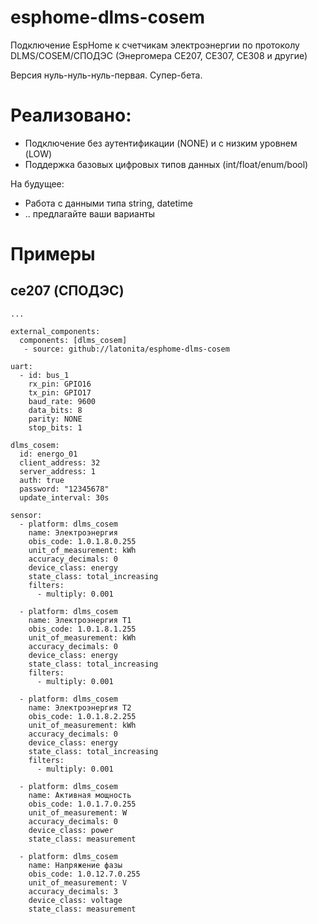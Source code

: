 # esphome-dlms-cosem
Подключение EspHome к счетчикам электроэнергии по протоколу DLMS/COSEM/СПОДЭС (Энергомера CE207, CE307, CE308 и другие)

Версия нуль-нуль-нуль-первая. Супер-бета.

# Реализовано:
- Подключение без аутентификации (NONE) и с низким уровнем (LOW)
- Поддержка базовых цифровых типов данных (int/float/enum/bool)


На будущее:
- Работа с данными типа string, datetime
- .. предлагайте ваши варианты


# Примеры 

## ce207 (СПОДЭС)

```
...

external_components:
  components: [dlms_cosem]
   - source: github://latonita/esphome-dlms-cosem

uart:
  - id: bus_1
    rx_pin: GPIO16
    tx_pin: GPIO17
    baud_rate: 9600
    data_bits: 8
    parity: NONE
    stop_bits: 1 

dlms_cosem:
  id: energo_01
  client_address: 32
  server_address: 1
  auth: true
  password: "12345678"
  update_interval: 30s

sensor:
  - platform: dlms_cosem
    name: Электроэнергия
    obis_code: 1.0.1.8.0.255
    unit_of_measurement: kWh
    accuracy_decimals: 0
    device_class: energy
    state_class: total_increasing
    filters:
      - multiply: 0.001

  - platform: dlms_cosem
    name: Электроэнергия Т1
    obis_code: 1.0.1.8.1.255
    unit_of_measurement: kWh
    accuracy_decimals: 0
    device_class: energy
    state_class: total_increasing
    filters:
      - multiply: 0.001

  - platform: dlms_cosem
    name: Электроэнергия Т2
    obis_code: 1.0.1.8.2.255
    unit_of_measurement: kWh
    accuracy_decimals: 0
    device_class: energy
    state_class: total_increasing
    filters:
      - multiply: 0.001

  - platform: dlms_cosem
    name: Активная мощность
    obis_code: 1.0.1.7.0.255
    unit_of_measurement: W
    accuracy_decimals: 0
    device_class: power
    state_class: measurement

  - platform: dlms_cosem
    name: Напряжение фазы
    obis_code: 1.0.12.7.0.255
    unit_of_measurement: V
    accuracy_decimals: 3
    device_class: voltage
    state_class: measurement

```